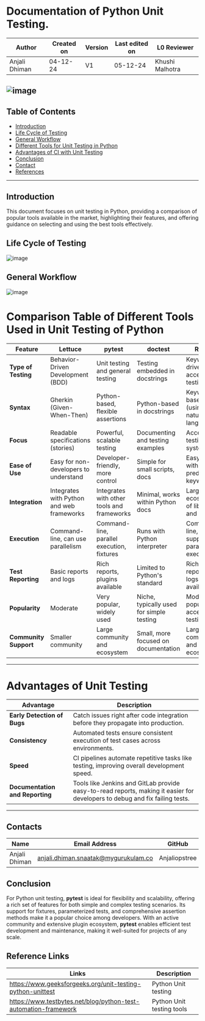 # Documentation of Python Unit Testing.

| **Author** | **Created on** | **Version** | **Last edited on** | **L0 Reviewer** |
|------------|----------------|-------------------|---------------------|----------|
| Anjali Dhiman  | 04-12-24      | V1  | 05-12-24           | Khushi Malhotra |

## ![image](https://github.com/user-attachments/assets/de480ac4-2a62-417f-a248-c63c8d95bb44)



## Table of Contents

- [Introduction](#Introduction)
- [Life Cycle of Testing](#Life-Cycle-of-Testing)
- [General Workflow](#General-Workflow)
- [Different Tools for  Unit Testing in Python](#Different-Tools-for-Unit-Testing-in-Python)
- [Advantages of CI with Unit Testing](#Advantages-of-CI-with-Unit-Testing)
- [ Conclusion](#Conclusion)
- [Contact](#Contact)
- [References](#References)

---

## Introduction
This document focuses on unit testing in Python, providing a comparison of popular tools available in the market, highlighting their features, and offering guidance on selecting and using the best tools effectively.

## Life Cycle of Testing

![image](https://github.com/user-attachments/assets/9e03a4e6-4600-48d6-b81a-41f8abdf3aa1)



## General Workflow
![image](https://github.com/user-attachments/assets/466bf1c9-6f74-44eb-8b8d-5e7e580a72f9)



# Comparison Table of Different Tools Used in Unit Testing of Python

| Feature                     | Lettuce                             | pytest                             | doctest                          | Robot                   |
|-----------------------------|-------------------------------------|------------------------------------|----------------------------------|-----------------------------------|
| **Type of Testing**          | Behavior-Driven Development (BDD)   | Unit testing and general testing  | Testing embedded in docstrings   | Keyword-driven acceptance testing|
| **Syntax**                   | Gherkin (Given-When-Then)           | Python-based, flexible assertions | Python-based in docstrings       | Keyword-based (using natural language) |
| **Focus**                    | Readable specifications (stories)  | Powerful, scalable testing        | Documenting and testing examples | Acceptance testing for systems   |
| **Ease of Use**              | Easy for non-developers to understand | Developer-friendly, more control  | Simple for small scripts, docs   | Easy to use with predefined keywords |
| **Integration**              | Integrates with Python and web frameworks | Integrates with other tools and frameworks | Minimal, works within Python docs | Large ecosystem of libraries and tools |
| **Execution**                | Command-line, can use parallelism   | Command-line, parallel execution, fixtures | Runs with Python interpreter    | Command-line, supports parallel execution |
| **Test Reporting**           | Basic reports and logs              | Rich reports, plugins available   | Limited to Python's standard |Rich HTML reports, logs available |
| **Popularity**               | Moderate                            | Very popular, widely used         | Niche, typically used for simple testing | Moderate, popular for acceptance testing |
| **Community Support**        | Smaller community                   | Large community and ecosystem     | Small, more focused on documentation | Large community and ecosystem    |

---

# Advantages of  Unit Testing

| Advantage                      | Description                                                                 |
|---------------------------------|-----------------------------------------------------------------------------|
| **Early Detection of Bugs**     | Catch issues right after code integration before they propagate into production. |
| **Consistency**                 | Automated tests ensure consistent execution of test cases across environments. |
| **Speed**                       | CI pipelines automate repetitive tasks like testing, improving overall development speed. |
| **Documentation and Reporting** | Tools like Jenkins and GitLab provide easy-to-read reports, making it easier for developers to debug and fix failing tests. |

---
## Contacts

| Name| Email Address      | GitHub | URL |
|-----|--------------------------|----------|---------|
| Anjali Dhiman | anjali.dhiman.snaatak@mygurukulam.co |  Anjaliopstree  |  https://github.com/Anjaliopstree  |

## Conclusion

For Python unit testing, **pytest** is ideal for flexibility and scalability, offering a rich set of features for both simple and complex testing scenarios. Its support for fixtures, parameterized tests, and comprehensive assertion methods make it a popular choice among developers. With an active community and extensive plugin ecosystem, **pytest** enables efficient test development and maintenance, making it well-suited for projects of any scale.

## Reference Links

| Links | Description      |
|-----  |--------------------------|
| https://www.geeksforgeeks.org/unit-testing-python-unittest |  Python Unit testing |
| https://www.testbytes.net/blog/python-test-automation-framework | Python Unit testing tools |

